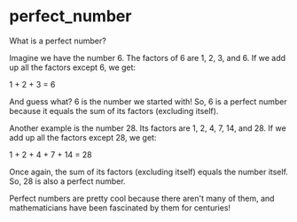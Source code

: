 # perfect_number

What is a perfect number?

Imagine we have the number 6. The factors of 6 are 1, 2, 3, and 6. If we add up all the factors except 6, we get:

1 + 2 + 3 = 6

And guess what? 6 is the number we started with! So, 6 is a perfect number because it equals the sum of its factors (excluding itself).

Another example is the number 28. Its factors are 1, 2, 4, 7, 14, and 28. If we add up all the factors except 28, we get:

1 + 2 + 4 + 7 + 14 = 28

Once again, the sum of its factors (excluding itself) equals the number itself. So, 28 is also a perfect number.

Perfect numbers are pretty cool because there aren't many of them, and mathematicians have been fascinated by them for centuries!

